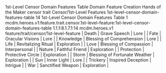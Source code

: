 <ability>
  <name>1st-Level Censor Domain Features Table</name>
  <keywords>
    <keyword>Domain</keyword>
  </keywords>
  <type>Feature</type>
  <distance>Creation</distance>
  <target>Hands of the Maker</target>
  <metadata>
    <class>censor</class>
    <feature_type>trait</feature_type>
    <file_dpath>Censor/1st-Level Features</file_dpath>
    <item_id>1st-level-censor-domain-features-table</item_id>
    <item_index>14</item_index>
    <item_name>1st-Level Censor Domain Features Table</item_name>
    <level>1</level>
    <scc>mcdm.heroes.v1:feature.trait.censor.1st-level-feature:1st-level-censor-domain-features-table</scc>
    <scdc>1.1.1:8.1.7.1:14</scdc>
    <source>mcdm.heroes.v1</source>
    <type>feature/trait/censor/1st-level-feature</type>
  </metadata>
  <effects>
    <effect type="mundane">| Death      | Grave Speech                  | Lore          |
| Fate       | Oracular Visions              | Lore          |
| Knowledge  | Blessing of Comprehension     | Lore          |
| Life       | Revitalizing Ritual           | Exploration   |
| Love       | Blessing of Compassion        | Interpersonal |
| Nature     | Faithful Friend               | Exploration   |
| Protection | Protective Circle             | Exploration   |
| Storm      | Blessing of Fortunate Weather | Exploration   |
| Sun        | Inner Light                   | Lore          |
| Trickery   | Inspired Deception            | Intrigue      |
| War        | Sanctified Weapon             | Exploration   |</effect>
  </effects>
</ability>
